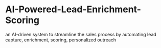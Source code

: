 # AI-Powered-Lead-Enrichment-Scoring
an AI-driven system to streamline the sales process by automating lead capture, enrichment, scoring, personalized outreach
